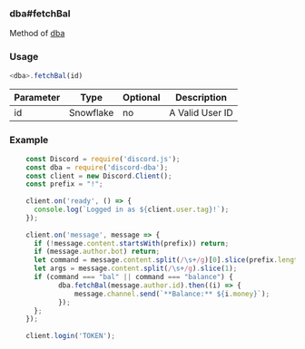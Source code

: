 ### dba#fetchBal
Method of [dba](./dba.md)
### Usage
```js
<dba>.fetchBal(id)
```

| Parameter | Type | Optional | Description |
| --- | --- | --- | --- |
| id | Snowflake | no | A Valid User ID |

### Example
```js
    const Discord = require('discord.js');
    const dba = require('discord-dba');
    const client = new Discord.Client();
    const prefix = "!";
    
    client.on('ready', () => {
      console.log(`Logged in as ${client.user.tag}!`);
    });
    
    client.on('message', message => {
      if (!message.content.startsWith(prefix)) return;
      if (message.author.bot) return;
      let command = message.content.split(/\s+/g)[0].slice(prefix.length).toLowerCase();
      let args = message.content.split(/\s+/g).slice(1);
      if (command === "bal" || command === "balance") {
            dba.fetchBal(message.author.id).then((i) => {
                message.channel.send(`**Balance:** ${i.money}`);
            });
      };
    });
    
    client.login('TOKEN');
```
